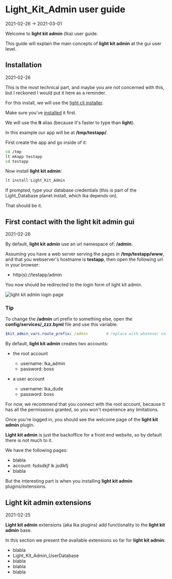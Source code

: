 Light_Kit_Admin user guide
============
2021-02-26 -> 2021-03-01




Welcome to **light kit admin** (lka) user guide.

This guide will explain the main concepts of **light kit admin** at the gui user level.



Installation
---------
2021-02-26


This is the most technical part, and maybe you are not concerned with this, but I reckoned I would
put it here as a reminder.


For this install, we will use the [light cli installer](https://github.com/lingtalfi/Light_Cli/blob/master/doc/pages/conception-notes.md). 

Make sure you've [installed](https://github.com/lingtalfi/Light_Cli/blob/master/doc/pages/conception-notes.md#automatic-installation) it first.

We will use the **lt** alias (because it's faster to type than **light**).

In this example our app will be at **/tmp/testapp/**.

First create the app and go inside of it:


```bash
cd /tmp 
lt mkapp testapp
cd testapp
```

Now install **light kit admin**:


```bash
lt install Light_Kit_Admin
```

If prompted, type your database credentials (this is part of the Light_Database planet install, which lka depends on).


That should be it.




First contact with the light kit admin gui
-------
2021-02-26


By default, **light kit admin** use an url namespace of: **/admin**.

Assuming you have a web server serving the pages in **/tmp/testapp/www**, and that you webserver's hostname is **testapp**,
then open the following url in your browser:

- http(s)://testapp/admin


You now should be redirected to the login form of light kit admin.


![light kit admin login page](https://lingtalfi.com/img/universe/Light_Kit_Admin/lka-login.png)



### Tip
To change the **/admin** url prefix to something else, open the **config/services/_zzz.byml** file and use this variable:

```yaml
$kit_admin_vars.route_prefix: /admin        # replace with whatever value here...
```


By default, **light kit admin** creates two accounts:


- the root account
    - username: lka_admin
    - password: boss

- a user account
    - username: lka_dude
    - password: boss
    

For now, we recommend that you connect with the root account, because it has all the permissions granted, so you won't experience any limitations.


Once you're logged in, you should see the welcome page of the **light kit admin** plugin.

**Light kit admin** is just the backoffice for a front end website, so by default there is not much to it.

We have the following pages:

- blabla
- account: fsdsdkjf lk jsdlkfj
- blabla


But the interesting part is when you installing **light kit admin** plugins/extensions.



Light kit admin extensions
----------
2021-02-25


**Light kit admin** extensions (aka lka plugins) add functionality to the **light kit admin** base.

In this section we present the available extensions so far for **light kit admin**:


- blabla
- Light_Kit_Admin_UserDatabase
- blabla
- blabla
- blabla























